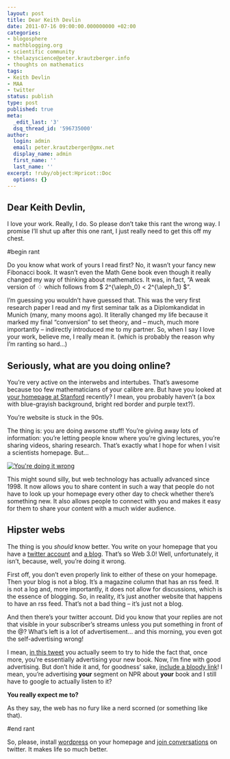 ```yaml
---
layout: post
title: Dear Keith Devlin
date: 2011-07-16 09:00:00.000000000 +02:00
categories:
- blogosphere
- mathblogging.org
- scientific community
- thelazyscience@peter.krautzberger.info
- thoughts on mathematics
tags:
- Keith Devlin
- MAA
- twitter
status: publish
type: post
published: true
meta:
  _edit_last: '3'
  dsq_thread_id: '596735000'
author:
  login: admin
  email: peter.krautzberger@gmx.net
  display_name: admin
  first_name: ''
  last_name: ''
excerpt: !ruby/object:Hpricot::Doc
  options: {}
---
```


## Dear Keith Devlin,

I love your work. Really, I do. So please don’t take this rant the wrong way. I promise I’ll shut up after this one rant, I just really need to get this off my chest.

#begin rant

Do you know what work of yours I read first? No, it wasn’t your fancy new Fibonacci book. It wasn’t even the Math Gene book even though it really changed my way of thinking about mathematics. It was, in fact, “A weak version of $\diamondsuit$ which follows from $ 2^{\aleph_0} < 2^{\aleph_1} $”.

I’m guessing you wouldn’t have guessed that. This was the very first research paper I read and my first seminar talk as a Diplomkandidat in Munich (many, many moons ago). It literally changed my life because it marked my final “conversion” to set theory, and – much, much more importantly – indirectly introduced me to my partner. So, when I say I love your work, believe me, I really mean it. (which is probably the reason why I’m ranting so hard…)

## Seriously, what are you doing online?

You’re very active on the interwebs and intertubes. That’s awesome because too few mathematicians of your calibre are. But have you looked at [your homepage at Stanford](http://www.stanford.edu/~kdevlin/) recently? I mean, you probably haven’t (a box with blue-grayish background, bright red border and purple text?).

You’re website is stuck in the 90s.

The thing is: you are doing awsome stuff! You’re giving away lots of information: you’re letting people know where you’re giving lectures, you’re sharing videos, sharing research. That’s exactly what I hope for when I visit a scientists homepage. But…

 [![You're doing it wrong](assets/569509988_4c25493003.jpg)](http://www.flickr.com/photos/smailtronic/569509988/ "You're doing it wrong by msmail, on Flickr")  

This might sound silly, but web technology has actually advanced since 1998\. It now allows you to share content in such a way that people do not have to look up your homepage every other day to check whether there’s something new. It also allows people to connect with you and makes it easy for them to share your content with a much wider audience.

## Hipster webs

The thing is you _should_ know better. You write on your homepage that you have a [twitter account](http://twitter.com/#!/nprmathguy) and [a blog](http://www.maa.org/devlin/devangle.html). That’s so Web 3.0! Well, unfortunately, it isn’t, because, well, you’re doing it wrong.

First off, you don’t even properly link to either of these on your homepage. Then your blog is not a blog. It’s a magazine column that has an rss feed. It is not a log and, more importantly, it does not allow for discussions, which is the essence of blogging. So, in reality, it’s just another website that happens to have an rss feed. That’s not a bad thing – it’s just not a blog.

And then there’s your twitter account. Did you know that your replies are not that visible in your subscriber’s streams unless you put something in front of the @? What’s left is a lot of advertisement… and this morning, you even got the self-advertising wrong!

I mean, [in this tweet](http://j.mp/q1wiKw) you actually seem to try to hide the fact that, once more, you’re essentially advertising your new book. Now, I’m fine with good advertising. But don’t hide it and, for goodness’ sake, [include a bloody link](http://bit.ly/nHy38F)! I mean, you’re advertising **your** segment on NPR about **your** book and I still have to google to actually listen to it?

**You really expect me to?**

As they say, the web has no fury like a nerd scorned (or something like that).

#end rant

So, please, install [wordpress](http://www.wordpress.org) on your homepage and [join conversations](http://mathforum.org/blogs/max/126/) on twitter. It makes life so much better.